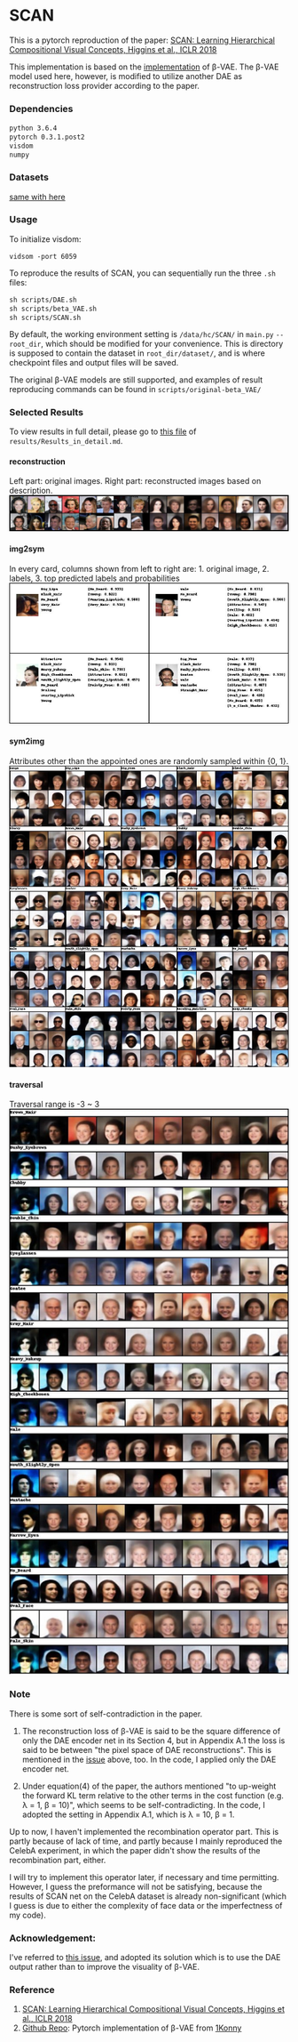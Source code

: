 # SCAN
This is a pytorch reproduction of the paper:
[SCAN: Learning Hierarchical Compositional Visual Concepts, Higgins et al., ICLR 2018]

This implementation is based on the [implementation][Github Repo] of β-VAE.
The β-VAE model used here, however, is modified to utilize another DAE as reconstruction loss provider according to the paper.

### Dependencies
```
python 3.6.4
pytorch 0.3.1.post2
visdom
numpy
```

### Datasets
[same with here]

### Usage
To initialize visdom:

    vidsom -port 6059

To reproduce the results of SCAN, you can sequentially run the three `.sh` files:

    sh scripts/DAE.sh
    sh scripts/beta_VAE.sh
    sh scripts/SCAN.sh

By default, the working environment setting is `/data/hc/SCAN/` in `main.py` `--root_dir`, which should be modified for your convenience.
This is directory is supposed to contain the dataset in `root_dir/dataset/`, and is where checkpoint files and output files will be saved.

The original β-VAE models are still supported, and examples of result reproducing commands can be found in `scripts/original-beta_VAE/`


### Selected Results

To view results in full detail, please go to [this file](results/Results_in_detail.md) of `results/Results_in_detail.md`.

#### reconstruction
Left part: original images. Right part: reconstructed images based on description.
![reconstruction](results/SCAN/reconstruction.jpg)

#### img2sym
In every card, columns shown from left to right are: 1. original image, 2. labels, 3. top predicted labels and probabilities
![img2sym](results/SCAN/img2sym.jpeg)

#### sym2img
Attributes other than the appointed ones are randomly sampled within {0, 1}.
![sym2img](results/SCAN/selected_sym2img.jpeg)

#### traversal
Traversal range is -3 ~ 3
![traversal](results/SCAN/selected_traversal.jpeg)

### Note

There is some sort of self-contradiction in the paper.

1. The reconstruction loss of β-VAE is said to be the square difference of only the DAE encoder net in its Section 4, but in Appendix A.1 the loss is said to be between "the pixel space of DAE reconstructions".
This is mentioned in the [issue][this issue] above, too.
In the code, I applied only the DAE encoder net.

2. Under equation(4) of the paper, the authors mentioned "to up-weight the forward KL term relative to the other terms in the cost function (e.g. λ = 1, β = 10)", which seems to be self-contradicting.
In the code, I adopted the setting in Appendix A.1, which is λ = 10, β = 1.

Up to now, I haven't implemented the recombination operator part.
This is partly because of lack of time, and partly because I mainly reproduced the CelebA experiment, in which the paper didn't show the results of the recombination part, either.

I will try to implement this operator later, if necessary and time permitting.
However, I guess the preformance will not be satisfying, because the results of SCAN net on the CelebA dataset is already non-significant (which I guess is due to either the complexity of face data or the imperfectness of my code).

### Acknowledgement:

I've referred to [this issue][], and adopted its solution which is to use the DAE output rather than to improve the visuality of β-VAE.

### Reference
1. [SCAN: Learning Hierarchical Compositional Visual Concepts, Higgins et al., ICLR 2018]
2. [Github Repo]: Pytorch implementation of β-VAE from [1Konny](https://github.com/1Konny)

[SCAN: Learning Hierarchical Compositional Visual Concepts, Higgins et al., ICLR 2018]: https://arxiv.org/abs/1707.03389
[Github Repo]: https://github.com/1Konny/Beta-VAE 
[same with here]: https://github.com/1Konny/FactorVAE 
[this issue]: https://github.com/miyosuda/scan/issues/1
